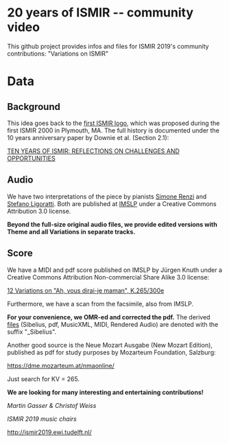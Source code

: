 # 20 years of ISMIR -- community video

This github project provides infos and files for ISMIR 2019's community contributions: "Variations on ISMIR"

# Data

## Background

This idea goes back to the [first ISMIR logo](https://github.com/martingasser/ismir-variations/blob/master/Mozart_Variations-K265_Data/ISMIR_oldLogo.png), which was proposed during the first ISMIR 2000 in Plymouth, MA. The full history is documented under the 10 years anniversary paper by Downie et al. (Section 2.1):

[TEN YEARS OF ISMIR:
REFLECTIONS ON CHALLENGES AND OPPORTUNITIES ](http://ismir2009.ismir.net/proceedings/keynote1.pdf)

## Audio

We have two interpretations of the piece by pianists [Simone Renzi](https://github.com/martingasser/ismir-variations/tree/master/Mozart_Variations-K265_Data/Audio/Renzi_IMSLP) and [Stefano Ligoratti](https://github.com/martingasser/ismir-variations/tree/master/Mozart_Variations-K265_Data/Audio/Ligoratti_IMSLP). Both are published at [IMSLP](<http://imslp.org/wiki/12_Variations_on_%22Ah%2C_vous_dirai-je_maman%22%2C_K.265%2F300e_(Mozart%2C_Wolfgang_Amadeus)>) under a Creative Commons Attribution 3.0 license.

**Beyond the full-size original audio files, we provide edited versions with Theme and all Variations in separate tracks.**

## Score

We have a MIDI and pdf score published on IMSLP by Jürgen Knuth under a Creative Commons Attribution Non-commercial Share Alike 3.0 license:

[12 Variations on "Ah, vous dirai-je maman", K.265/300e](<http://imslp.org/wiki/12_Variations_on_%22Ah%2C_vous_dirai-je_maman%22%2C_K.265%2F300e_(Mozart%2C_Wolfgang_Amadeus)>)

Furthermore, we have a scan from the facsimile, also from IMSLP.

**For your convenience, we OMR-ed and corrected the pdf.** The derived [files](https://github.com/martingasser/ismir-variations/tree/master/Mozart_Variations-K265_Data/Score) (Sibelius, pdf, MusicXML, MIDI, Rendered Audio) are denoted with the suffix "\_Sibelius".

Another good source is the Neue Mozart Ausgabe (New Mozart Edition), published as pdf for study purposes by Mozarteum Foundation, Salzburg:

https://dme.mozarteum.at/nmaonline/

Just search for KV = 265.

**We are looking for many interesting and entertaining contributions!**

_Martin Gasser & Christof Weiss_

_ISMIR 2019 music chairs_

http://ismir2019.ewi.tudelft.nl/
